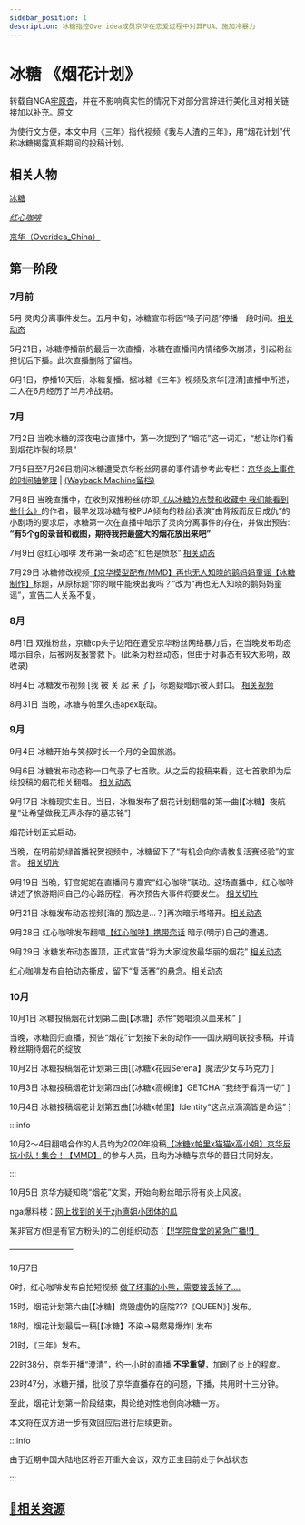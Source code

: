 ```yaml
---
sidebar_position: 1
description: 冰糖指控Overidea成员京华在恋爱过程中对其PUA、施加冷暴力
---
```

# 冰糖 《烟花计划》

转载自NGA[牢原杏](https://nga.178.com/nuke.php?func=ucp&uid=62900114)，并在不影响真实性的情况下对部分言辞进行美化且对相关链接加以补充。[原文](https://nga.178.com/read.php?tid=33838142)

为使行文方便，本文中用《三年》指代视频《我与人渣的三年》，用“烟花计划”代称冰糖揭露真相期间的投稿计划。
## 相关人物
[冰糖](https://space.bilibili.com/198297)

[*红心咖啡*](https://space.bilibili.com/1186141795)

[京华（Overidea_China）](https://space.bilibili.com/18149131)
## 第一阶段

### 7月前
5月 灵肉分离事件发生。五月中旬，冰糖宣布将因“嗓子问题”停播一段时间。[相关动态](https://t.bilibili.com/662685029729566754)

5月21日，冰糖停播前的最后一次直播，冰糖在直播间内情绪多次崩溃，引起粉丝担忧后下播。此次直播删除了留档。

6月1日，停播10天后，冰糖复播。据冰糖《三年》视频及京华[澄清]直播中所述，二人在6月经历了半月冷战期。

### 7月
7月2日 当晚冰糖的深夜电台直播中，第一次提到了“烟花”这一词汇，“想让你们看到烟花炸裂的场景”

7月5日至7月26日期间冰糖遭受京华粉丝网暴的事件请参考此专栏：[京华炎上事件的时间轴整理](https://www.bilibili.com/read/cv17739183) | [(Wayback Machine留档)](https://web.archive.org/web/20221013040611/https://www.bilibili.com/read/cv17739183)

7月8日 当晚直播中，在收到双推粉丝(亦即[《从冰糖的点赞和收藏中 我们能看到些什么》](https://www.bilibili.com/read/cv17899476)的作者，最早发现冰糖有被PUA倾向的粉丝)表演“由背叛而反目成仇”的小剧场的要求后，冰糖第一次在直播中暗示了灵肉分离事件的存在，并做出预告: __“有5个g的录音和截图，期待我把最盛大的烟花放出来吧”__

7月9日 @红心咖啡 发布第一条动态“红色是愤怒” [相关动态](https://t.bilibili.com/680694617926008866)

7月29日 冰糖修改视频[【京华模型配布/MMD】再也无人知晓的鹅妈妈童谣【冰糖制作】](https://www.bilibili.com/BV1TZ4y1K7Qi)标题，从原标题“你的眼中能映出我吗？”改为“再也无人知晓的鹅妈妈童谣”，宣告二人关系不复。

### 8月
8月1日 双推粉丝，京糖cp头子边阳在遭受京华粉丝网络暴力后，在当晚发布动态暗示自杀，后被网友报警救下。(此条为粉丝动态，但由于对事态有较大影响，故收录)

8月4日 冰糖发布视频 [我 被 关 起 来 了]，标题疑暗示被人封口。 [相关视频](https://www.bilibili.com/av599167192)

8月31日 当晚，冰糖与帕里久违apex联动。

### 9月
9月4日 冰糖开始与笑叔时长一个月的全国旅游。

9月6日 冰糖发布动态称一口气录了七首歌。从之后的投稿来看，这七首歌即为后续投稿的烟花相关翻唱。 [相关动态](https://t.bilibili.com/702619846185058339)

9月17日 冰糖现实生日。当日，冰糖发布了烟花计划翻唱的第一曲[【冰糖】夜航星“让希望做我无声永存的墓志铭”]

烟花计划正式启动。

当晚，在明前奶绿首播祝贺视频中，冰糖留下了“有机会向你请教复活赛经验”的宣言。 [相关切片](https://www.bilibili.com/BV1kt4y1j7vY)

9月19日 当晚，钉宫妮妮在直播间与嘉宾“红心咖啡”联动。这场直播中，红心咖啡讲述了旅游期间自己的心路历程，再次预告大事件将要发生。 [相关切片](https://search.bilibili.com/all?keyword=%E3%80%90%E5%92%96%E5%95%A1x%E5%A6%AE%E5%A6%AE%E3%80%91)

9月21日 冰糖发布动态视频[海的 那边是…？]再次暗示塔塔开。[相关动态](https://www.bilibili.com/video/av558345797)

9月28日 红心咖啡发布翻唱[【红心咖啡】携带恋话](https://www.bilibili.com/BV1Jd4y1q7Jj) 暗示(明示)自己的遭遇。

9月29日 冰糖发布动态置顶，正式宣告“将为大家绽放最华丽的烟花” [相关动态](https://t.bilibili.com/711284964234100793)

红心咖啡发布自拍动态撕皮，留下“复活赛”的悬念。[相关动态](https://t.bilibili.com/711015961842417664)


### 10月

10月1日 冰糖投稿烟花计划第二曲[【冰糖】赤伶“她唱须以血来和” ]

当晚，冰糖回归直播，预告“烟花”计划接下来的动作——国庆期间联投多稿，并请粉丝期待烟花的绽放

10月2日 冰糖投稿烟花计划第三曲[【冰糖x花园Serena】魔法少女与巧克力 ]

10月3日 冰糖投稿烟花计划第四曲[【冰糖x高槻律】GETCHA!“我终于看清一切” ]

10月4日 冰糖投稿烟花计划第五曲[【冰糖x帕里】Identity“这点点滴滴皆是命运” ]

:::info

10月2～4日翻唱合作的人员均为2020年投稿[【冰糖x帕里x猫猫x高小姐】京华反抗小队！集合！【MMD】](https://www.bilibili.com/av753083706) 的参与人员，且均为冰糖与京华的昔日共同好友。

:::

10月5日 京华方疑知晓“烟花”文案，开始向粉丝暗示将有炎上风波。

nga爆料楼：[​网上找到的关于zjh癔姐小团体的瓜](https://nga.178.com/read.php?tid=33810628)

某非官方(但是有官方粉头)的二创组织动态：[【‼️学院食堂的紧急广播‼️】](https://t.bilibili.com/713456284939059223)

————————

10月7日 

0时，红心咖啡发布自拍短视频 [做了坏事的小熊，需要被丢掉了....](https://www.bilibili.com/BV1qe4y1i7Ae)

15时，烟花计划第六曲[【冰糖】烧毁虚伪的庭院???《QUEEN》] 发布。

18时，烟花计划最后一稿[【冰糖】不染→易燃易爆炸] 发布

21时，《三年》发布。

22时38分，京华开播“澄清”，约一小时的直播 __不孚重望__，加剧了炎上的程度。

23时47分，冰糖开播，批驳了京华直播存在的问题，下播，共用时十三分钟。

至此，烟花计划第一阶段结束，舆论绝对性地倒向冰糖一方。

本文将在双方进一步有效回应后进行后续更新。

:::info

由于近期中国大陆地区将召开重大会议，双方正主目前处于休战状态

:::

## [🔗相关资源](../../source-page/bt-firework-project)